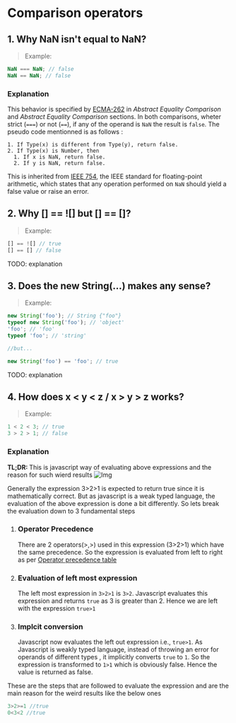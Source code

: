 # Comparison operators

## 1. Why NaN isn't equal to NaN?

> Example:
```js
NaN === NaN; // false
NaN == NaN; // false
```

### Explanation

This behavior is specified by [ECMA-262](http://www.ecma-international.org/ecma-262) in _Abstract Equality Comparison_ and _Abstract Equality Comparison_ sections. In both comparisons, wheter strict (`===`) or not (`==`), if any of the operand is `NaN` the result is `false`. The pseudo code mentionned is as follows :

```
1. If Type(x) is different from Type(y), return false.
2. If Type(x) is Number, then
  1. If x is NaN, return false.
  2. If y is NaN, return false.
```

This is inherited from [IEEE 754](https://en.wikipedia.org/wiki/IEEE_754), the IEEE standard for floating-point arithmetic, which states that any operation performed on `NaN` should yield a false value or raise an error.

## 2. Why [] == ![] but [] == []?

> Example:
```js
[] == ![] // true
[] == [] // false
```

TODO: explanation

## 3. Does the new String(...) makes any sense?
 
> Example:
```js
new String('foo'); // String {"foo"}
typeof new String('foo'); // 'object'
'foo'; // 'foo'
typeof 'foo'; // 'string'

//but...

new String('foo') == 'foo'; // true
```

TODO: explanation

## 4. How does x < y < z / x > y > z works?
 
> Example:
```js
1 < 2 < 3; // true
3 > 2 > 1; // false
```

### Explanation
<b>TL;DR: </b>This is javascript way of evaluating above expressions and the reason for such wierd results
![Img](https://i.imgur.com/tlWKy1l.gif)
 
Generally the expression 3>2>1 is expected to return true since it is mathematically correct. But as javascript is a weak typed language, the evaluation of the above expression is done a bit differently. So lets break the evaluation down to 3 fundamental steps 
  1. ### Operator Precedence
     There are 2 operators(>,>) used in this expression (3>2>1) which have the same precedence. So the expression is evaluated from left to right as per [Operator precedence table](https://developer.mozilla.org/en-US/docs/Web/JavaScript/Reference/Operators/Operator_Precedence#Table) 
  2. ### Evaluation of left most expression
      The left most expression in `3>2>1` is `3>2`. Javascript evaluates this expression and returns `true` as 3 is greater than 2. Hence we are left with the expression `true>1`
  3. ### Implcit conversion
      Javascript now evaluates the left out expression i.e., `true>1`. As Javascript is weakly typed language, instead of throwing an error for operands of different types , it implicitly converts `true` to `1`. So the expression is transformed to `1>1` which is obviously false. Hence the value is returned as false.
      
These are the steps that are followed to evaluate the expression and are the main reason for the weird results like the below ones
```js
3>2>=1 //true
0<3<2 //true
```
 
